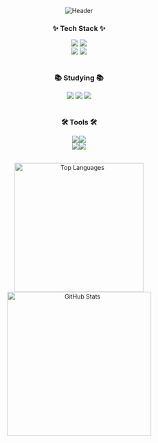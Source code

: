 <!--타이틀 부분-->
<p align="center">
  <img src="https://capsule-render.vercel.app/api?type=soft&color=0:EEFF00,100:a82da8&height=150&section=header&text=Glowing%20Developer&fontSize=70" alt="Header" />
</p>

<!--내용 부분-->
<h3 align="center">✨ Tech Stack ✨</h3>
<div align="center">
  <img src="https://img.shields.io/badge/react-20232a.svg?style=for-the-badge&logo=react&logoColor=61DAFB" />
  <img src="https://img.shields.io/badge/javascript-F7DF1E.svg?style=for-the-badge&logo=javascript&logoColor=20232a" />
</div>

<div align="center">
  <img src="https://img.shields.io/badge/html5-E34F26.svg?style=for-the-badge&logo=html5&logoColor=white" />
  <img src="https://img.shields.io/badge/css3-1572B6.svg?style=for-the-badge&logo=css3&logoColor=white" />
</div>

<br>

<h3 align="center">📚 Studying 📚</h3>
<div align="center">
  <img src="https://img.shields.io/badge/react-20232a.svg?style=for-the-badge&logo=react&logoColor=61DAFB" />
  <img src="https://img.shields.io/badge/html5-E34F26.svg?style=for-the-badge&logo=html5&logoColor=white" />
  <img src="https://img.shields.io/badge/css3-1572B6.svg?style=for-the-badge&logo=css3&logoColor=white" />
</div>

<br>

<h3 align="center">🛠 Tools 🛠</h3>
<div align="center" style="font-size: 0;">
  <a href="https://github.com/djsy01" target="_blank">
    <img src="https://img.shields.io/badge/github-181717.svg?style=for-the-badge&logo=github&logoColor=white" />
  </a>
  <a href="https://exclusive-restaurant-e3e.notion.site/1eb23e23d9b8803e9cacee5ec21da00e?pvs=4" target="_blank">
    <img src="https://img.shields.io/badge/Notion-F3F3F3.svg?style=for-the-badge&logo=notion&logoColor=black" />
  </a>
  <br>
  <img src="https://img.shields.io/badge/VSCode-2C2C32.svg?style=for-the-badge&logo=visual-studio-code&logoColor=22ABF3" />
  <img src="https://img.shields.io/badge/Xcode?style=for-the-badge&logo=Xcode&logoColor=22ABF3" />  
</div>

<br>

<p align="center">
  <img src="https://github-readme-stats.vercel.app/api/top-langs/?username=djsy01&layout=compact&bg_color=000000&title_color=ffffff&text_color=ffffff" width="300" alt="Top Languages" />
  <img src="https://github-readme-stats.vercel.app/api?username=djsy01&show_icons=true&theme=radical" width="335" alt="GitHub Stats" />
</p>
